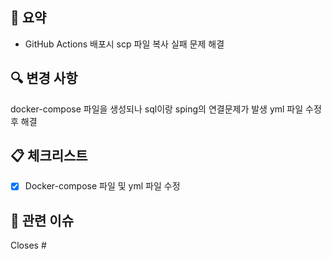 ## 📝 요약
- GitHub Actions 배포시 scp 파일 복사 실패 문제 해결

## 🔍 변경 사항
docker-compose 파일을 생성되나 sql이랑 sping의 연결문제가 발생
yml 파일 수정 후 해결


## 📋 체크리스트
- [x] Docker-compose 파일 및 yml 파일 수정


## 🔗 관련 이슈
Closes #
